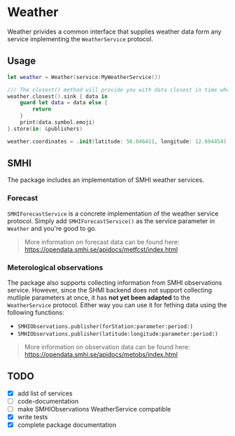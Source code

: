 # Weather

Weather privides a common interface that supplies weather data form any service implementing the `WeatherService` protocol. 

## Usage
```swift
let weather = Weather(service:MyWeatherService())

/// The closest() method will provide you with data closest in time whenever it's available or if the underlying data changes.
weather.closest().sink { data in 
    guard let data = data else {
        return
    }
    print(data.symbol.emoji)
}.store(in: &publishers)

weather.coordinates = .init(latitude: 56.046411, longitude: 12.694454) 
```

## SMHI
The package includes an implementation of SMHI weather services.

### Forecast
`SMHIForecastService` is a concrete implementation of the weather service protocol.
Simply add `SMHIForecastService()` as the service parameter in `Weather` and you're good to go.

> More information on forecast data can be found here: https://opendata.smhi.se/apidocs/metfcst/index.html

### Meterological observations
The package also supports collecting information from SMHI observations service. However, since the SHMI backend does not support collecting mutliple parameters at once, it has **not yet been adapted** to the `WeatherService` protocol. Either way you can use it for fething data using the following functions:

- `SMHIObservations.publisher(forStation:parameter:period:)`
- `SMHIObservations.publisher(latitude:longitude:parameter:period:)`

> More information on observation data can be found here: https://opendata.smhi.se/apidocs/metobs/index.html


## TODO

- [x] add list of services
- [ ] code-documentation
- [ ] make SMHIObservations WeatherService compatible
- [x] write tests
- [x] complete package documentation
